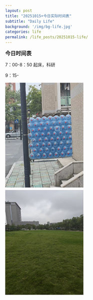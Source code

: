 ```yaml
---
layout: post
title: "20251015+今日实际时间表"
subtitle: "Daily Life"
background: '/img/bg-life.jpg'
categories: life
permalink: /life_posts/20251015-life/
---
```

**<span style="font-size: 120%">今日时间表</span>**



7：00-8：50 起床，科研

9：15-




<div style="
  column-count: 2;
  column-gap: 5px;
  max-width: 700px;
  margin: 0 auto;
">
  <img src="/img/life/20251014/bg-run.jpg" style="width:100%; margin-bottom:5px;">
  <img src="/img/life/20251014/bg-run1.jpg" style="width:100%; margin-bottom:5px;">

</div>




